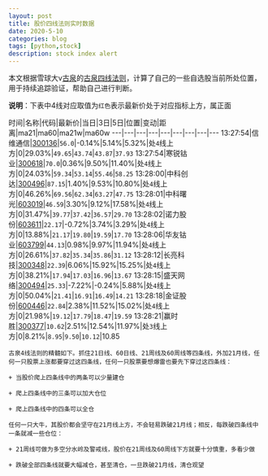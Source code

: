 ```yaml
---
layout: post
title: 股价四线法则实时数据
date: 2020-5-10
categories: blog
tags: [python,stock]
description: stock index alert
---
```



本文根据雪球大v[古泉](https://xueqiu.com/u/7148646888)的[古泉四线法则](https://xueqiu.com/7148646888/130498192)，计算了自己的一些自选股当前所处位置，用于持续追踪验证，帮助自己进行判断。

**说明**：下表中4线对应取值为`红色`表示最新价处于对应指标上方，属正面

时间|名称|代码|最新价|当日|3日|5日|位置|变动|距离|ma21|ma60|ma21w|ma60w
---|---|---|---|---|---|---|---|---
13:27:54|信维通信|[300136](https://xueqiu.com/S/SZ300136)|`56.0`|-0.14%|5.14%|5.32%|处`4`线上方|0|29.03%|`49.65`|`43.74`|`43.87`|`37.93`
13:27:54|寒锐钴业|[300618](https://xueqiu.com/S/SZ300618)|`70.0`|0.36%|9.50%|11.40%|处`4`线上方|0|24.03%|`59.34`|`53.14`|`55.46`|`58.25`
13:28:00|中科创达|[300496](https://xueqiu.com/S/SZ300496)|`87.15`|1.40%|9.53%|10.80%|处`4`线上方|0|46.26%|`69.56`|`62.34`|`63.27`|`47.75`
13:28:01|中科曙光|[603019](https://xueqiu.com/S/SH603019)|`46.59`|3.30%|9.12%|17.58%|处`4`线上方|0|31.47%|`39.77`|`37.42`|`36.57`|`29.70`
13:28:02|诺力股份|[603611](https://xueqiu.com/S/SH603611)|`22.17`|-0.72%|3.74%|3.29%|处`4`线上方|0|13.88%|`21.17`|`19.80`|`19.59`|`17.70`
13:28:06|华友钴业|[603799](https://xueqiu.com/S/SH603799)|`44.13`|0.98%|9.97%|11.94%|处`4`线上方|0|26.61%|`37.82`|`35.34`|`35.86`|`31.12`
13:28:12|长亮科技|[300348](https://xueqiu.com/S/SZ300348)|`22.39`|6.06%|15.92%|15.25%|处`4`线上方|0|38.21%|`17.94`|`17.03`|`16.96`|`13.67`
13:28:15|盛天网络|[300494](https://xueqiu.com/S/SZ300494)|`25.33`|-7.22%|-0.24%|5.88%|处`4`线上方|0|50.04%|`21.41`|`16.91`|`16.49`|`14.21`
13:28:18|金证股份|[600446](https://xueqiu.com/S/SH600446)|`22.84`|2.38%|11.52%|15.02%|处`4`线上方|0|21.98%|`19.12`|`17.79`|`18.47`|`19.59`
13:28:21|赢时胜|[300377](https://xueqiu.com/S/SZ300377)|`10.62`|2.51%|12.54%|11.97%|处`3`线上方|0|8.21%|`8.95`|`9.50`|`10.12`|10.85

```
古泉4线法则的精髓如下。抓住21日线、60日线、21周线及60周线等四条线，外加21月线，任何一只股票上涨都要穿过这四条线，任何一只股票要想爆雷也要先下穿过这四条线：

+ 当股价爬上四条线中的两条可以少量建仓

+ 爬上四条线中的三条可以加大仓位

+ 爬上四条线中的四条可以全仓

任何一只大牛，其股价都会坚守在21月线上方，不会轻易跌破21月线；相反，每跌破四条线中一条就减一些仓位：

+ 21周线可做为多空分水岭及警戒线，股价在21周线及60周线下方就要十分慎重，多看少做

+ 跌破全部四条线就要大幅减仓，甚至清仓，一旦跌破21月线，清仓观望
```